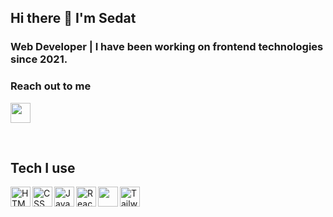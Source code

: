## Hi there :wave: I'm Sedat

### Web Developer | I have been working on frontend technologies since 2021.

### Reach out to me
[<img height="32" width="32" src="https://unpkg.com/simple-icons@v8/icons/linkedin.svg" />][linkedin]

[linkedin]: https://www.linkedin.com/in/sedatpolat35

<br/>

## Tech I use

<img align="left" width="32" src="https://w7.pngwing.com/pngs/5/56/png-transparent-website-development-html5-logo-world-wide-web-consortium-world-wide-web-angle-web-design-text-thumbnail.png" title="HTML">
<img align="left" width="32" src="https://upload.wikimedia.org/wikipedia/commons/thumb/6/62/CSS3_logo.svg/800px-CSS3_logo.svg.png" title="CSS">
<img align="left" width="32" src="https://upload.wikimedia.org/wikipedia/commons/thumb/9/99/Unofficial_JavaScript_logo_2.svg/480px-Unofficial_JavaScript_logo_2.svg.png" title="JavaScript">
<img align="left" width="32" src="https://upload.wikimedia.org/wikipedia/commons/thumb/a/a7/React-icon.svg/2300px-React-icon.svg.png" title="React">
<img align="left" width="32" src="https://upload.wikimedia.org/wikipedia/commons/9/96/Sass_Logo_Color.svg">
<img align="left" width="32" src="https://www.google.com/url?sa=i&url=https%3A%2F%2Fen.m.wikipedia.org%2Fwiki%2FFile%3ATailwind_CSS_logo.svg&psig=AOvVaw1aTSNItjuyKzQw04qShu11&ust=1713020221939000&source=images&cd=vfe&opi=89978449&ved=0CBIQjRxqFwoTCKDFiOv3vIUDFQAAAAAdAAAAABAE" title="Tailwindcss">
<!-- <img align="left" width="32" src="https://upload.wikimedia.org/wikipedia/commons/thumb/4/4c/Typescript_logo_2020.svg/2048px-Typescript_logo_2020.svg.png">
<img align="left" width="32" src="https://upload.wikimedia.org/wikipedia/commons/thumb/b/b2/Bootstrap_logo.svg/1280px-Bootstrap_logo.svg.png"/>
<img align="left" width="32" src="https://cdn.iconscout.com/icon/free/png-256/free-jquery-8-1175153.png"/> -->
